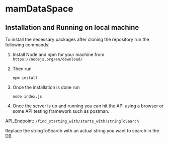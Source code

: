 # mamDataSpace

## Installation and Running on local machine
To install the necessary packages after cloning the repository run the following commands: 

1. Install Node and npm for your machine from `https://nodejs.org/en/download/`

2. Then run 

    `npm install`

3. Once the installation is done run 

    `node index.js`

4. Once the server is up and running you can hit the API using a browser or some API testing framework such as postman.

API_Endpoint: `/find_starting_with/starts_with?stringToSearch`

Replace the stringToSearch with an actual string you want to search in the DB.

